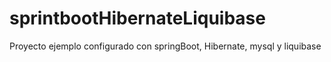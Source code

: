# sprintbootHibernateLiquibase
Proyecto ejemplo configurado con springBoot, Hibernate, mysql y liquibase
